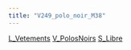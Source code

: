 ```yaml
---
title: "V249_polo_noir_M38"
---
```


[L_Vetements](notes/equipements/L_Vetements.md) [V_PolosNoirs](notes/equipements/vetements/V_PolosNoirs.md) [S_Libre](notes/statut/S_Libre.md)